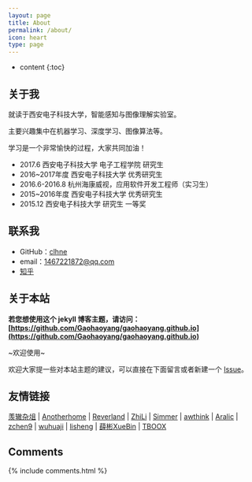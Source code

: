 ```yaml
---
layout: page
title: About
permalink: /about/
icon: heart
type: page
---
```


* content
{:toc}

## 关于我

就读于西安电子科技大学，智能感知与图像理解实验室。


主要兴趣集中在机器学习、深度学习、图像算法等。


学习是一个非常愉快的过程，大家共同加油！

* 2017.6 西安电子科技大学 电子工程学院 研究生
* 2016~2017年度 西安电子科技大学 优秀研究生
* 2016.6-2016.8 杭州海康威视，应用软件开发工程师（实习生）
* 2015~2016年度 西安电子科技大学 优秀研究生
* 2015.12 西安电子科技大学 研究生 一等奖


## 联系我

* GitHub：[clhne](https://github.com/clhne)
* email：1467221872@qq.com
* [知乎](https://www.zhihu.com/people/Just_do_it_Go/activities)


## 关于本站

**若您想使用这个 jekyll 博客主题，请访问：[https://github.com/Gaohaoyang/gaohaoyang.github.io](https://github.com/Gaohaoyang/gaohaoyang.github.io)**

~欢迎使用~

欢迎大家提一些对本站主题的建议，可以直接在下面留言或者新建一个 [Issue](https://github.com/Gaohaoyang/gaohaoyang.github.io/issues)。


## 友情链接

[羡辙杂俎](http://zhangwenli.com/blog) \| [Anotherhome](https://www.anotherhome.net) \| [Reverland](http://reverland.org/) \| [ZhiLi](http://lizhipower.github.io/) \| [Simmer](http://simmer-jun.github.io/) \| [awthink](http://awthink.net/) \| [Aralic](http://aralic.github.io/) \| [zchen9](http://www.chen9.info/) \| [wuhuaji](http://wuhuaji.me/) \| [lisheng](http://www.lishengcn.cn/) \| [薛彬XueBin](http://axuebin.com/blog/) \| [TBOOX](http://www.tboox.org/cn/)

## Comments

{% include comments.html %}
